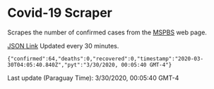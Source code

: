# Covid-19 Scraper

Scrapes the number of confirmed cases from the [MSPBS](https://www.mspbs.gov.py/covid-19.php) web page.

[JSON Link](https://jmayalag.github.io/covid19-scrape/cases.json)
Updated every 30 minutes.
```
{"confirmed":64,"deaths":0,"recovered":0,"timestamp":"2020-03-30T04:05:40.840Z","pyt":"3/30/2020, 00:05:40 GMT-4"}
```
Last update (Paraguay Time): 3/30/2020, 00:05:40 GMT-4